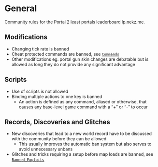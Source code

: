 # General

Community rules for the Portal 2 least portals leaderboard [lp.nekz.me].

## Modifications

- Changing tick rate is banned
- Cheat protected commands are banned, see [`Commands`]
- Other modifications eg. portal gun skin changes are debatable but is allowed as long they do not provide any significant advantage

## Scripts

- Use of scripts is not allowed
- Binding multiple actions to one key is banned
  - An action is defined as any command, aliased or otherwise, that causes any base-level game command with a “+” or “-” to occur

## Records, Discoveries and Glitches

- New discoveries that lead to a new world record have to be discussed with the community before they can be allowed
  - This usually improves the automatic ban system but also serves to avoid unnecessary unbans
- Glitches and tricks requiring a setup before map loads are banned, see [`Banned Exploits`]

[lp.nekz.me]: https://lp.nekz.me
[`Commands`]: commands.md
[`Banned Exploits`]: exploits.md
